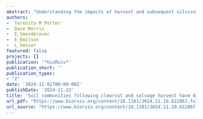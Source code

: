 ```yaml
--- 
abstract: "Understanding the impacts of harvest and subsequent silviculture practices at stand scales on the below-ground biota, and their associated nutrient cycling processes, is needed to more fully evaluate the sustainable management of boreal forest systems.  While stand replacing wildfire is the primary natural disturbance mechanism in jack pine-dominated boreal forest systems; clearcut harvest also results in stand renewal so is sometimes used in silvicultural systems to emulate natural disturbance and renewal processes.  In this study, we simultaneously assessed the successional trajectories of three major taxa of the below ground soil community, bacteria, fungi, and arthropods using DNA metabarcoding.  The objectives of this study were to use a chronosequence framework to: 1) assess whether the soil communities following clearcut harvest and wildfire converge along a successional gradient, 2) assess when the soil community recovers following clearcut harvest to the pre-disturbance, mature, wildfire reference condition, and 3) assess the effects of cumulative disturbance on soil community succession (i.e., wildfire followed by salvage harvesting of fire-killed trees).  We found that richness (alpha diversity) did not illustrate any clear patterns of convergence and could, therefore, underestimate recovery times, especially for soil arthropods.  Comparisons of the underlying community composition (beta diversity) proved to be more informative.  In this case, we found that different soil taxa following clearcut harvest recovered on different timelines compared with succession following stand-replacing wildfire.  In general, bacteria appear to be the first …"
authors: 
-  Teresita M Porter
-  Dave Morris
-  E_Smenderovac
-  E_Emilson
-  L_Venier
featured: false
projects: []
publication: '*bioRxiv*'
publication_short: ''
publication_types:
- "2"
date: '2024-12-01T00:00:00Z'
publishDate: '2024-11-22'
title: 'Soil communities following clearcut and salvage harvest have different early successional dynamics compared with post-wildfire patterns'
url_pdf: "https://www.biorxiv.org/content/10.1101/2024.11.10.622867.full.pdf"
url_source: "https://www.biorxiv.org/content/10.1101/2024.11.10.622867.abstract"
--- 
```



